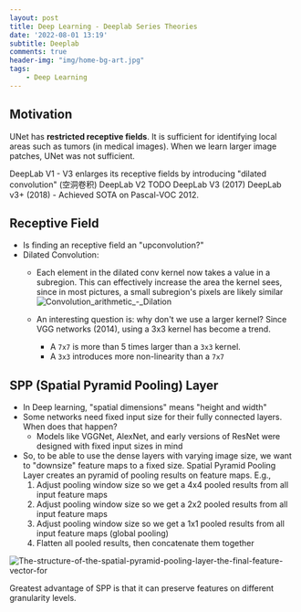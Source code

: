 ```yaml
---
layout: post
title: Deep Learning - Deeplab Series Theories
date: '2022-08-01 13:19'
subtitle: Deeplab
comments: true
header-img: "img/home-bg-art.jpg"
tags:
    - Deep Learning
---
```


## Motivation

UNet has **restricted receptive fields**. It is sufficient for identifying local areas such as tumors (in medical images). When we learn larger image patches, UNet was not sufficient.

DeepLab V1 - V3 enlarges its receptive fields by introducing "dilated convolution" (空洞卷积)
DeepLab V2 TODO
DeepLab V3 (2017)
DeepLab v3+ (2018) - Achieved SOTA on Pascal-VOC 2012.

## Receptive Field

- Is finding an receptive field an "upconvolution?"
- Dilated Convolution:
  - Each element in the dilated conv kernel now takes a value in a subregion. This can effectively increase the area the kernel sees, since in most pictures, a small subregion's pixels are likely similar
    ![Convolution_arithmetic_-_Dilation](https://github.com/user-attachments/assets/e14d5e18-6eb2-4cff-9d03-97ad9240988e)

  - An interesting question is: why don't we use a larger kernel? Since VGG networks (2014), using a 3x3 kernel has become a trend.
    - A `7x7` is more than 5 times larger than a `3x3` kernel.
    - A `3x3` introduces more non-linearity than a `7x7`

## SPP (Spatial Pyramid Pooling) Layer

- In Deep learning, "spatial dimensions" means "height and width"
- Some networks need fixed input size for their fully connected layers. When does that happen?
  - Models like VGGNet, AlexNet, and early versions of ResNet were designed with fixed input sizes in mind
- So, to be able to use the dense layers with varying image size, we want to "downsize" feature maps to a fixed size. Spatial Pyramid Pooling Layer creates an pyramid of pooling results on feature maps. E.g.,
    1. Adjust pooling window size so we get a 4x4 pooled results from all input feature maps
    2. Adjust pooling window size so we get a 2x2 pooled results from all input feature maps
    3. Adjust pooling window size so we get a 1x1 pooled results from all input feature maps (global pooling)
    4. Flatten all pooled results, then concatenate them together

![The-structure-of-the-spatial-pyramid-pooling-layer-the-final-feature-vector-for](https://github.com/user-attachments/assets/dea5e37d-ca30-4e42-a672-4f0cc0a97420)

Greatest advantage of SPP is that it can preserve features on different granularity levels.
